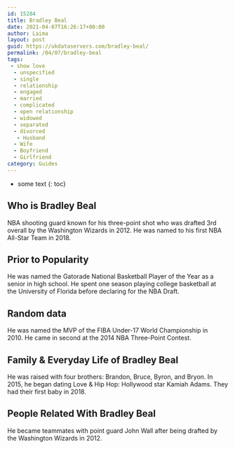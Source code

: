```yaml
---
id: 15284
title: Bradley Beal
date: 2021-04-07T16:26:17+00:00
author: Laima
layout: post
guid: https://ukdataservers.com/bradley-beal/
permalink: /04/07/bradley-beal
tags:
 - show love
  - unspecified
  - single
  - relationship
  - engaged
  - married
  - complicated
  - open relationship
  - widowed
  - separated
  - divorced
   - Husband
  - Wife
  - Boyfriend
  - Girlfriend
category: Guides
---
```


* some text
{: toc}


## Who is Bradley Beal
                  
                  
                  
NBA shooting guard known for his three-point shot who was drafted 3rd overall by the Washington Wizards in 2012. He was named to his first NBA All-Star Team in 2018. 
                  
              
            
              
            
                
                
                
## Prior to Popularity
                  
                  
                  
He was named the Gatorade National Basketball Player of the Year as a senior in high school. He spent one season playing college basketball at the University of Florida before declaring for the NBA Draft.
                  
              
            
              
            
                
                
                
## Random data
                  
                  
                  
He was named the MVP of the FIBA Under-17 World Championship in 2010. He came in second at the 2014 NBA Three-Point Contest. 
                  
              
            
              
            
                
                
                
## Family & Everyday Life of Bradley Beal
                  
                  
                  
He was raised with four brothers: Brandon, Bruce, Byron, and Bryon. In 2015, he began dating Love & Hip Hop: Hollywood star Kamiah Adams. They had their first baby in 2018.
                  
              
            
              
            
                
                
                
## People Related With Bradley Beal
                  
                  
                  
He became teammates with point guard John Wall after being drafted by the Washington Wizards in 2012.
                  
              
            
              
            
                
              
            
              
              
            
            
              
            
          
          
          